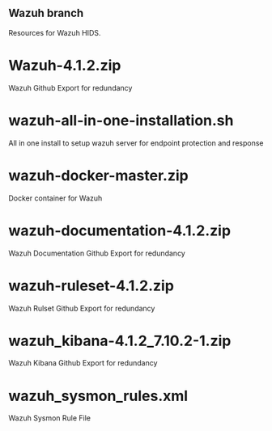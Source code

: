 ## Wazuh branch
 Resources for Wazuh HIDS.

# Wazuh-4.1.2.zip 
 Wazuh Github Export for redundancy
 
# wazuh-all-in-one-installation.sh
 All in one install to setup wazuh server for endpoint protection and response
 
# wazuh-docker-master.zip
 Docker container for Wazuh

# wazuh-documentation-4.1.2.zip
 Wazuh Documentation Github Export for redundancy

# wazuh-ruleset-4.1.2.zip
 Wazuh Rulset Github Export for redundancy

# wazuh_kibana-4.1.2_7.10.2-1.zip
 Wazuh Kibana Github Export for redundancy
 
# wazuh_sysmon_rules.xml
 Wazuh Sysmon Rule File
